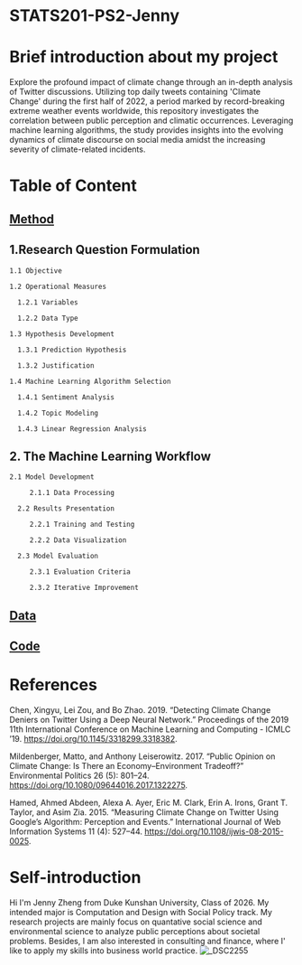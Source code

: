 # STATS201-PS2-Jenny

# Brief introduction about my project

Explore the profound impact of climate change through an in-depth analysis of Twitter discussions. Utilizing top daily tweets containing 'Climate Change' during the first half of 2022, a period marked by record-breaking extreme weather events worldwide, this repository investigates the correlation between public perception and climatic occurrences. Leveraging machine learning algorithms, the study provides insights into the evolving dynamics of climate discourse on social media amidst the increasing severity of climate-related incidents.

# Table of Content
## [Method](Method/README.md)

## 1.Research Question Formulation  
    1.1 Objective
   
    1.2 Operational Measures
   
      1.2.1 Variables
   
      1.2.2 Data Type
   
    1.3 Hypothesis Development
   
      1.3.1 Prediction Hypothesis
   
      1.3.2 Justification
   
    1.4 Machine Learning Algorithm Selection
   
      1.4.1 Sentiment Analysis
   
      1.4.2 Topic Modeling
   
      1.4.3 Linear Regression Analysis
   
## 2. The Machine Learning Workflow
       
    2.1 Model Development
   
         2.1.1 Data Processing
   
      2.2 Results Presentation
   
         2.2.1 Training and Testing
   
         2.2.2 Data Visualization
   
      2.3 Model Evaluation
   
         2.3.1 Evaluation Criteria
   
         2.3.2 Iterative Improvement
   
## [Data](Data/README.md)
## [Code](Code/README.md)


# References
Chen, Xingyu, Lei Zou, and Bo Zhao. 2019. “Detecting Climate Change Deniers on Twitter Using a Deep Neural Network.” Proceedings of the 2019 11th International Conference on Machine Learning and Computing - ICMLC ’19. https://doi.org/10.1145/3318299.3318382.

Mildenberger, Matto, and Anthony Leiserowitz. 2017. “Public Opinion on Climate Change: Is There an Economy–Environment Tradeoff?” Environmental Politics 26 (5): 801–24. https://doi.org/10.1080/09644016.2017.1322275.

‌Hamed, Ahmed Abdeen, Alexa A. Ayer, Eric M. Clark, Erin A. Irons, Grant T. Taylor, and Asim Zia. 2015. “Measuring Climate Change on Twitter Using Google’s Algorithm: Perception and Events.” International Journal of Web Information Systems 11 (4): 527–44. https://doi.org/10.1108/ijwis-08-2015-0025.
‌

# Self-introduction
Hi I'm Jenny Zheng from Duke Kunshan University, Class of 2026. My intended major is Computation and Design with Social Policy track. My research projects are mainly focus on quantative social science and environmental science to analyze public perceptions about societal problems. Besides, I am also interested in consulting and finance, where I' like to apply my skills into business world practice.
![_DSC2255](https://github.com/jennycheng1112/STATS201_Autumn2023_Week2_Sunshine.github.io/assets/125801773/4fdcc3d1-f6d7-4e94-868f-93e2578698de)
